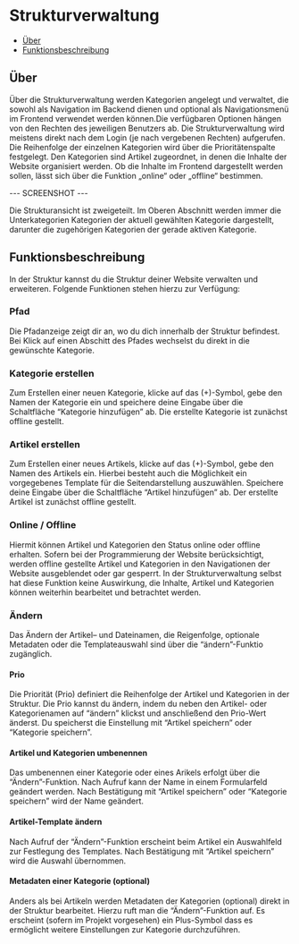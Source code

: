 # Strukturverwaltung

- [Über](#ueber)
- [Funktionsbeschreibung](#funktionen)

<a name="ueber"></a>
## Über
Über die Strukturverwaltung werden Kategorien angelegt und verwaltet, die sowohl als Navigation im Backend dienen und optional als Navigationsmenü im Frontend verwendet werden können.Die verfügbaren Optionen hängen von den Rechten des jeweiligen Benutzers ab. Die Strukturverwaltung wird meistens direkt nach dem Login (je nach vergebenen Rechten) aufgerufen. Die Reihenfolge der einzelnen Kategorien wird über die Prioritätenspalte festgelegt.  Den Kategorien sind Artikel zugeordnet, in denen die Inhalte der Website organisiert werden. 
Ob die Inhalte im Frontend dargestellt werden sollen, lässt sich über die Funktion „online“ oder „offline“ bestimmen.

--- SCREENSHOT ---

Die Strukturansicht  ist zweigeteilt. Im Oberen Abschnitt werden immer die Unterkategorien Kategorien der aktuell gewählten Kategorie dargestellt, darunter die zugehörigen Kategorien der gerade aktiven Kategorie. 

<a name="funktionen"></a>
## Funktionsbeschreibung
In der Struktur kannst du die Struktur deiner Website verwalten und erweiteren.
Folgende Funktionen stehen hierzu zur Verfügung: 

### Pfad 
Die Pfadanzeige zeigt dir an, wo du dich innerhalb der Struktur befindest. Bei Klick auf einen Abschitt des Pfades wechselst du direkt in die gewünschte Kategorie. 

### Kategorie erstellen
Zum Erstellen einer neuen Kategorie, klicke auf das (+)-Symbol, gebe den Namen der Kategorie ein und speichere deine Eingabe über die Schaltfläche “Kategorie hinzufügen” ab. Die erstellte Kategorie ist zunächst offline gestellt. 

### Artikel erstellen
Zum Erstellen einer neues Artikels, klicke auf das (+)-Symbol, gebe den Namen des Artikels ein. Hierbei besteht auch die Möglichkeit ein vorgegebenes Template für die Seitendarstellung auszuwählen. Speichere deine Eingabe über die Schaltfläche “Artikel hinzufügen” ab. Der erstellte Artikel ist zunächst offline gestellt. 

### Online / Offline
Hiermit können Artikel und Kategorien den Status online oder offline erhalten. 
Sofern bei der Programmierung der Website berücksichtigt, werden offline gestellte Artikel und Kategorien in den Navigationen der Website ausgeblendet oder gar gesperrt. In der Strukturverwaltung selbst hat diese Funktion keine Auswirkung, die Inhalte, Artikel und Kategorien können weiterhin bearbeitet und betrachtet werden.  

### Ändern 
Das Ändern der Artikel– und Dateinamen, die Reigenfolge, optionale Metadaten oder die Templateauswahl sind über die “ändern”-Funktio zugänglich. 

#### Prio
Die Priorität (Prio) definiert die Reihenfolge der Artikel und Kategorien in der Struktur. Die Prio kannst du ändern, indem du neben den Artikel- oder Kategorienamen auf “ändern” klickst und anschließend den Prio-Wert änderst. Du speicherst die Einstellung mit “Artikel speichern” oder “Kategorie speichern”.

#### Artikel und Kategorien umbenennen
Das umbenennen einer Kategorie oder eines Arikels erfolgt über die “Ändern”-Funktion. Nach Aufruf kann der Name in einem Formularfeld geändert werden. Nach Bestätigung mit “Artikel speichern” oder “Kategorie speichern” wird der Name geändert. 

#### Artikel-Template ändern
Nach Aufruf der “Ändern”-Funktion erscheint beim Artikel ein Auswahlfeld zur Festlegung des Templates. Nach Bestätigung mit “Artikel speichern” wird die Auswahl übernommen. 

#### Metadaten einer Kategorie (optional) 
Anders als bei Artikeln werden Metadaten der Kategorien (optional) direkt in der Struktur bearbeitet. Hierzu ruft man die “Ändern”-Funktion auf. Es erscheint (sofern im Projekt vorgesehen) ein Plus-Symbol dass es ermöglicht weitere Einstellungen zur Kategorie durchzuführen. 
